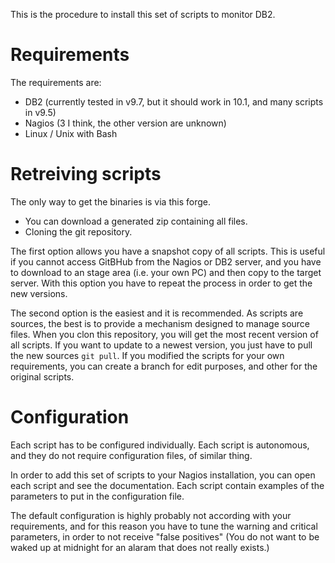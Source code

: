 This is the procedure to install this set of scripts to monitor DB2.

# Requirements

The requirements are:

* DB2 (currently tested in v9.7, but it should work in 10.1, and many scripts in v9.5)
* Nagios (3 I think, the other version are unknown)
* Linux / Unix with Bash

# Retreiving scripts

The only way to get the binaries is via this forge.

* You can download a generated zip containing all files.
* Cloning the git repository.

The first option allows you have a snapshot copy of all scripts. This is useful if you cannot access GitBHub from the Nagios or DB2 server, and you have to download to an stage area (i.e. your own PC) and then copy to the target server. With this option you have to repeat the process in order to get the new versions.

The second option is the easiest and it is recommended. As scripts are sources, the best is to provide a mechanism designed to manage source files. When you clon this repository, you will get the most recent version of all scripts. If you want to update to a newest version, you just have to pull the new sources `git pull`. If you modified the scripts for your own requirements, you can create a branch for edit purposes, and other for the original scripts.

# Configuration

Each script has to be configured individually. Each script is autonomous, and they do not require configuration files, of similar thing.

In order to add this set of scripts to your Nagios installation, you can open each script and see the documentation. Each script contain examples of the parameters to put in the configuration file.

The default configuration is highly probably not according with your requirements, and for this reason you have to tune the warning and critical parameters, in order to not receive "false positives" (You do not want to be waked up at midnight for an alaram that does not really exists.)